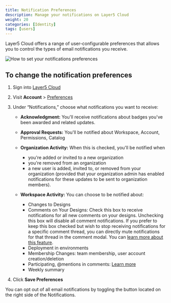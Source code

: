 ```yaml
---
title: Notification Preferences
description: Manage your notifications on Layer5 Cloud
weight: 20
categories: [Identity]
tags: [users]
---
```


Layer5 Cloud offers a range of user-configurable preferences that allows you to control the types of email notifications you receive.

<img src="/cloud/identity/users/notification-preferences.gif" alt="How to set your notifications preferences" />

## To change the notification preferences

1. Sign into [Layer5 Cloud](https://cloud.layer5.io)

2. Visit **Account** > [Preferences](https://cloud.layer5.io/account/preferences)

3. Under “Notifications,” choose what notifications you want to receive:
    - **Acknowledgment:** You'll receive notifications about badges you've been awarded and related updates.

    - **Approval Requests:** You'll be notified about Workspace, Account, Permissions, Catalog

    - **Organization Activity:** When this is checked, you'll be notified when
       - you're added or invited to a new organization
       - you're removed from an organization
       - a new user is added, invited to, or removed from your organization (provided that your organization admin has enabled notifications for these updates to be sent to organization members).

     - **Workspace Activity:** You can choose to be notified about:
        - Changes to Designs
        - Comments on Your Designs: Check this box to receive notifications for all new comments on your designs. Unchecking this box will disable all comment notifications. If you prefer to keep this box checked but wish to stop receiving notifications for a specific comment thread, you can directly mute notifications for that thread in the comment modal. You can [learn more about this feature](https://docs.layer5.io/kanvas/designer/comments/#mute-comment-notifications).
        - Deployment in environments
        - Membership Changes: team membership, user account creation/deletion
        - Participating, @mentions in comments: [Learn more](https://docs.layer5.io/kanvas/designer/comments/#mute-comment-notifications)
        - Weekly summary

5. Click **Save Preferences**

You can opt out of all email notifications by toggling the button located on the right side of the Notifications.
